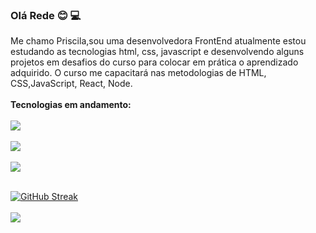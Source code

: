 ### Olá Rede :blush: :computer:

Me chamo Priscila,sou uma desenvolvedora FrontEnd atualmente estou estudando as tecnologias html, css, javascript e desenvolvendo alguns projetos em desafios do curso para colocar em prática o aprendizado adquirido. O curso me capacitará nas metodologias de HTML, CSS,JavaScript, React, Node.
<br>
<br>
<b>Tecnologias em andamento:</b>
<br>
<br>
<img src="https://img.shields.io/badge/HTML5-E34F26?style=for-the-badge&logo=html5&logoColor=white">
<br>
<br>
<img src="https://img.shields.io/badge/CSS3-1572B6?style=for-the-badge&logo=css3&logoColor=white">
<br>
<br>
<img src="https://img.shields.io/badge/JavaScript-323330?style=for-the-badge&logo=javascript&logoColor=F7DF1E">
<br>
<br>

[![GitHub Streak](http://github-readme-streak-stats.herokuapp.com?user=priscilaleaolopes)](https://git.io/streak-stats)
<br>
<br>
<a href="https://www.linkedin.com/in/priscilall/"><img src="https://img.shields.io/badge/LinkedIn-0077B5?style=for-the-badge&logo=linkedin&logoColor=white"></a>


